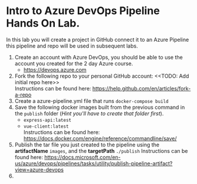 # Intro to Azure DevOps Pipeline Hands On Lab.
 In this lab you will create a project in GitHub connect it to an Azure Pipeline this pipeline and repo will be used in subsequent labs.
 
1. Create an account with Azure DevOps, you should be able to use the account you created for the 2 day Azure course. 
   - https://devops.azure.com 
2. Fork the following repo to your personal GitHub account: <<TODO: Add initial repo here>>  
   Instructions can be found here: https://help.github.com/en/articles/fork-a-repo 
3. Create a azure-pipeline.yml file that runs `docker-compose build` 
4. Save the following docker images built from the previous command in the `publish` folder (_Hint you'll have to create that folder first_).
    - `express-api:latest` 
    - `vue-client:latest`   
Instructions can be found here: https://docs.docker.com/engine/reference/commandline/save/
0. Publish the tar file you just created to the pipeline using the **artifactName** `images`, and the **targetPath** `./publish`
   Instructions can be found here: https://docs.microsoft.com/en-us/azure/devops/pipelines/tasks/utility/publish-pipeline-artifact?view=azure-devops
0. 